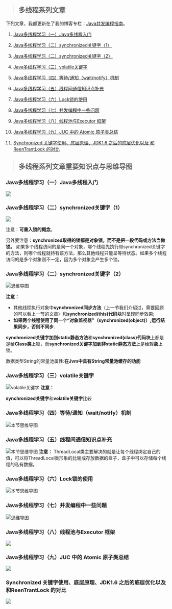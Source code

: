 > ## 多线程系列文章
下列文章，我都更新在了我的博客专栏：[Java并发编程指南](https://blog.csdn.net/column/details/20860.html)。

1. [Java多线程学习（一）Java多线程入门](http://blog.csdn.net/qq_34337272/article/details/79640870)
2. [Java多线程学习（二）synchronized关键字（1）](http://blog.csdn.net/qq_34337272/article/details/79655194)
3.  [Java多线程学习（二）synchronized关键字（2）](http://blog.csdn.net/qq_34337272/article/details/79670775)
4. [Java多线程学习（三）volatile关键字](http://blog.csdn.net/qq_34337272/article/details/79680771)
5. [Java多线程学习（四）等待/通知（wait/notify）机制](http://blog.csdn.net/qq_34337272/article/details/79690279)

6. [Java多线程学习（五）线程间通信知识点补充](http://blog.csdn.net/qq_34337272/article/details/79694226)
7. [Java多线程学习（六）Lock锁的使用](http://blog.csdn.net/qq_34337272/article/details/79714196)
8. [Java多线程学习（七）并发编程中一些问题](https://blog.csdn.net/qq_34337272/article/details/79844051)
9. [Java多线程学习（八）线程池与Executor 框架](https://blog.csdn.net/qq_34337272/article/details/79959271)
10. [Java多线程学习（九）JUC 中的 Atomic 原子类总结](https://github.com/1367379258/BigDataEd/blob/master/java/%E5%A4%9A%E7%BA%BF%E7%A8%8B%E7%B3%BB%E5%88%97.md)
11. [Synchronized 关键字使用、底层原理、JDK1.6 之后的底层优化以及 和ReenTrantLock 的对比](https://blog.csdn.net/qq_34337272/article/details/83409990)

> ## 多线程系列文章重要知识点与思维导图

###  Java多线程学习（一）Java多线程入门

![](https://github.com/1367379258/BigDataEd/blob/master/java/photo/java%E5%A4%9A%E7%BA%BF%E7%A8%8B%E5%85%A5%E9%97%A8%E4%B8%80.jpg)

###  Java多线程学习（二）synchronized关键字（1）
![](https://github.com/1367379258/BigDataEd/blob/master/java/photo/java%E5%A4%9A%E7%BA%BF%E7%A8%8B%E4%BA%8Csynchronized%E5%85%B3%E9%94%AE%E5%AD%971.jpg)

注意：**可重入锁的概念**。

   另外要注意：**synchronized取得的锁都是对象锁，而不是把一段代码或方法当做锁。** 如果多个线程访问的是同一个对象，哪个线程先执行带synchronized关键字的方法，则哪个线程就持有该方法，那么其他线程只能呈等待状态。如果多个线程访问的是多个对象则不一定，因为多个对象会产生多个锁。

###  Java多线程学习（二）synchronized关键字（2）

![思维导图](https://github.com/1367379258/BigDataEd/blob/master/java/photo/%E5%A4%9A%E7%BA%BF%E7%A8%8B%E4%BA%8Csynchronize%E5%85%B3%E9%94%AE%E5%AD%972.jpg)

   **注意：**

   - 其他线程执行对象中**synchronized同步方法**（上一节我们介绍过，需要回顾的可以看上一节的文章）和**synchronized(this)代码块**时呈现同步效果;
   - **如果两个线程使用了同一个“对象监视器”（synchronized(object)）,运行结果同步，否则不同步**.

   **synchronized关键字加到static静态方法**和**synchronized(class)代码块**上都是是给**Class类**上锁，而**synchronized关键字加到非static静态方法**上是给**对象**上锁。

   数据类型String的常量池属性:**在Jvm中具有String常量池缓存的功能**

###  Java多线程学习（三）volatile关键字

![volatile关键字](https://github.com/1367379258/BigDataEd/blob/master/java/photo/%E5%A4%9A%E7%BA%BF%E7%A8%8B%E4%B8%89%20volatile%E5%85%B3%E9%94%AE%E5%AD%97.jpg)
   **注意：**

   **synchronized关键字**和**volatile关键字**比较

### Java多线程学习（四）等待/通知（wait/notify）机制

![本节思维导图](https://github.com/1367379258/BigDataEd/blob/master/java/photo/%E5%A4%9A%E7%BA%BF%E7%A8%8B%E5%9B%9B%20%E7%AD%89%E5%BE%85_%E9%80%9A%E7%9F%A5wait_notify%E6%9C%BA%E5%88%B6.jpg)

### Java多线程学习（五）线程间通信知识点补充

![本节思维导图](https://github.com/1367379258/BigDataEd/blob/master/java/photo/%E5%A4%9A%E7%BA%BF%E7%A8%8B%E4%BA%94%20%E7%BA%BF%E7%A8%8B%E9%97%B4%E9%80%9A%E4%BF%A1%E7%9F%A5%E8%AF%86%E7%82%B9%E8%A1%A5%E5%85%85.jpg)
   **注意：** ThreadLocal类主要解决的就是让每个线程绑定自己的值，可以将ThreadLocal类形象的比喻成存放数据的盒子，盒子中可以存储每个线程的私有数据。

###  Java多线程学习（六）Lock锁的使用

![本节思维导图](https://github.com/1367379258/BigDataEd/blob/master/java/photo/%E5%A4%9A%E7%BA%BF%E7%A8%8B%E5%85%AD%20Lock%E9%94%81%E7%9A%84%E4%BD%BF%E7%94%A8.jpg)

### Java多线程学习（七）并发编程中一些问题

![思维导图](https://github.com/1367379258/BigDataEd/blob/master/java/photo/%E5%A4%9A%E7%BA%BF%E7%A8%8B%E4%B8%83%20%E5%B9%B6%E5%8F%91%E7%BC%96%E7%A8%8B%E4%B8%AD%E7%9A%84%E4%B8%80%E4%BA%9B%E9%97%AE%E9%A2%98.jpg)

### Java多线程学习（八）线程池与Executor 框架

![](https://github.com/1367379258/BigDataEd/blob/master/java/photo/%E5%A4%9A%E7%BA%BF%E7%A8%8B%E5%85%AB%20%E7%BA%BF%E7%A8%8B%E6%B1%A0%E4%B8%8EExecutor%E6%A1%86%E6%9E%B6.jpg)

### Java多线程学习（九）JUC 中的 Atomic 原子类总结

![](https://github.com/1367379258/BigDataEd/blob/master/java/photo/Atomic%E5%8E%9F%E5%AD%90%E7%B1%BB.jpg)

### Synchronized 关键字使用、底层原理、JDK1.6 之后的底层优化以及 和ReenTrantLock 的对比

![](https://github.com/1367379258/BigDataEd/blob/master/java/photo/Synchronized%20%E5%85%B3%E9%94%AE%E5%AD%97%E4%BD%BF%E7%94%A8%E3%80%81%E5%BA%95%E5%B1%82%E5%8E%9F%E7%90%86%E3%80%81JDK1.6%20%E4%B9%8B%E5%90%8E%E7%9A%84%E5%BA%95%E5%B1%82%E4%BC%98%E5%8C%96%E4%BB%A5%E5%8F%8A%20%E5%92%8CReenTrantLock%20%E7%9A%84%E5%AF%B9%E6%AF%94.jpg)